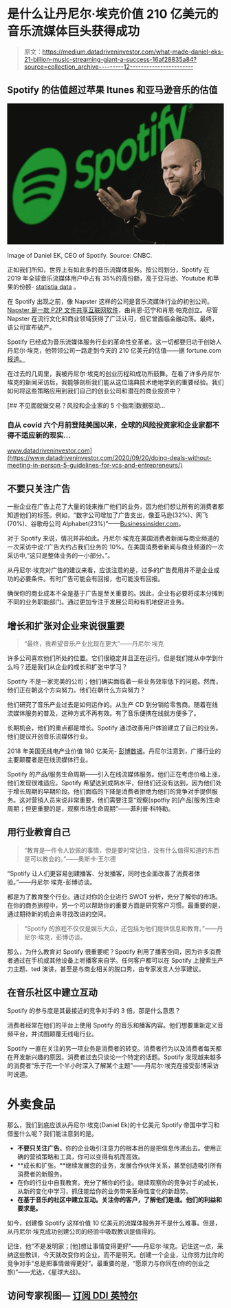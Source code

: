 # 是什么让丹尼尔·埃克价值 210 亿美元的音乐流媒体巨头获得成功

> 原文：<https://medium.datadriveninvestor.com/what-made-daniel-eks-21-billion-music-streaming-giant-a-success-16af28835a84?source=collection_archive---------12----------------------->

## Spotify 的估值超过苹果 Itunes 和亚马逊音乐的估值

![](img/186c475a9d18de1ed8a6c5e2a9a6f4f7.png)

Image of Daniel EK, CEO of Spotify. Source: CNBC.

正如我们所知，世界上有如此多的音乐流媒体服务。按公司划分，Spotify 在 2019 年全球音乐流媒体用户中占有 35%的高份额，高于亚马逊、Youtube 和苹果的份额- [statistia data](https://www.statista.com/statistics/653926/music-streaming-service-subscriber-share/) 。

在 Spotify 出现之前，像 Napster 这样的公司是音乐流媒体行业的初创公司。 [Napster 是一款 P2P 文件共享互联网软件](https://en.wikipedia.org/wiki/Napster_(pay_service))，由肖恩·范宁和肖恩·帕克创立。尽管 Napster 在流行文化和商业领域获得了广泛认可，但它曾面临金融动荡。最终，该公司宣布破产。

Spotify 已经成为音乐流媒体服务行业的革命性变革者。这一切都要归功于创始人丹尼尔·埃克，他带领公司一路走到今天的 210 亿美元的估值——据 fortune.com[报道。](https://fortune.com/longform/spotify-music-industry-profits-apple-amazon/#:~:text=Today%2C%20Spotify%20has%20a%20market,worth%20of%20nearly%20%242%20billion.)

在过去的几周里，我被丹尼尔·埃克的创业历程和成功所鼓舞。在看了许多丹尼尔·埃克的新闻采访后，我能够剖析我们能从这位瑞典技术绝地学到的重要经验。我们如何将这些策略应用到我们自己的创业公司和潜在的商业投资中？

[](https://www.datadriveninvestor.com/2020/09/20/doing-deals-without-meeting-in-person-5-guidelines-for-vcs-and-entrepreneurs/) [## 不见面就做交易？风投和企业家的 5 个指南|数据驱动…

### 自从 covid 六个月前登陆美国以来，全球的风险投资家和企业家都不得不适应新的现实…

www.datadriveninvestor.com](https://www.datadriveninvestor.com/2020/09/20/doing-deals-without-meeting-in-person-5-guidelines-for-vcs-and-entrepreneurs/) 

## 不要只关注广告

一些企业在广告上花了大量的钱来推广他们的业务，因为他们想让所有的消费者都知道他们的标签。例如，“数字公司增加了广告支出，像亚马逊(32%)、网飞(70%)、谷歌母公司 Alphabet(23%)”——[Businessinsider.com](https://www.businessinsider.com/10-biggest-advertising-spenders-in-the-us-2015-7?r=US&IR=T)。

对于 Spotify 来说，情况并非如此。丹尼尔·埃克在美国消费者新闻与商业频道的一次采访中说:“广告大约占我们业务的 10%。在美国消费者新闻与商业频道的一次采访中,“这只是整体业务的一小部分。”。

从丹尼尔·埃克对广告的建议来看，应该注意的是，过多的广告费用并不是企业成功的必要条件。有时广告可能会有回报，也可能没有回报。

确保你的商业成本不全是基于广告是至关重要的。因此，企业有必要将成本分摊到不同的业务职能部门。通过更加专注于发展公司和有机地促进业务。

## 增长和扩张对企业来说很重要

> “最终，我希望音乐产业比现在更大”——丹尼尔·埃克

许多公司喜欢他们所处的位置。它们很稳定并且正在运行。但是我们能从中学到什么吗？还是我们从企业的成长和扩张中学习？

Spotify 不是一家完美的公司；他们确实面临着一些业务效率低下的问题。然而，他们正在朝这个方向努力。他们在朝什么方向努力？

他们研究了音乐产业过去是如何运作的。从生产 CD 到分销给零售商。随着在线流媒体服务的普及，这种方式不再有效。有了音乐便携在线就方便多了。

长期机会，他们的重点都是增长。Spotify 通过改善用户体验建立了自己的业务。他们提议开创音乐流媒体行业。

2018 年美国无线电产业价值 180 亿美元- [彭博数据](https://www.bloomberg.com/news/articles/2020-05-05/spotify-ceo-sees-an-18-billion-opportunity-in-selling-ads)。丹尼尔注意到，广播行业的主要颠覆者是在线流媒体行业。

Spotify 的产品/服务生命周期——引入在线流媒体服务。他们正在考虑价格上涨，他们发现很难适应。Spotify 希望达到成熟水平，但他们还没有达到，因为他们处于增长周期的早期阶段。他们面临的下降是消费者拒绝为他们的竞争对手提供服务。这对营销人员来说非常重要，他们需要注意“观察[spotfiy 的]产品[服务]生命周期；但更重要的是，观察市场生命周期”——菲利普·科特勒。

## 用行业教育自己

> “教育是一件令人钦佩的事情，但是要时常记住，没有什么值得知道的东西是可以教会的。”——奥斯卡·王尔德

“Spotify 让人们更容易创建播客、分发播客，同时也全面改善了消费者体验。”——丹尼尔·埃克-彭博访谈。

都是为了教育整个行业。通过对你的企业进行 SWOT 分析，充分了解你的市场。在你的商务旅程中，另一个可以帮助你的重要方面是研究客户习惯。最重要的是，通过期待新的机会来寻找改进的空间。

> “Spotify 的旅程不仅仅是娱乐大众，还包括为他们提供信息和教育。”——丹尼尔·埃克，彭博访谈。

那么，为什么教育对 Spotify 很重要呢？Spotify 利用了播客空间，因为许多消费者通过在手机或其他设备上听播客来自学。任何客户都可以在 Spotify 上搜索生产力主题、ted 演讲，甚至是与商业相关的脱口秀，由专家发言人分享建议。

## 在音乐社区中建立互动

Spotify 的参与度是其最接近的竞争对手的 3 倍。那是什么意思？

消费者经常在他们的平台上使用 Spotify 的音乐和播客内容。他们想要重新定义音频平台，并试图颠覆无线电行业。

Spotify 一直在关注的另一项业务是消费者的转变。消费者行为以及消费者每天都在开发新兴趣的原因。消费者过去只谈论一个特定的话题。Spotify 发现越来越多的消费者“乐于花一个半小时深入了解某个主题”——丹尼尔·埃克在接受彭博采访时说道。

# 外卖食品

那么，我们到底应该从丹尼尔·埃克(Daniel Ek)的十亿美元 Spotify 帝国中学习和借鉴什么呢？我们能注意到的是。

*   **不要只关注广告**。你的企业吸引注意力的根本目的是把信息传递出去。使用正确的营销策略和工具，你可以变得有机而高效。
*   **成长和扩张。**继续发展您的业务，发展合作伙伴关系，甚至创造吸引所有消费者的新服务。
*   在你的行业中自我教育。充分了解你的行业。继续观察你的竞争对手的成长，从新的变化中学习，抓住能给你的业务带来革命性变化的新趋势。
*   **在基于音乐的社区中建立互动。关注你的客户，了解他们是谁。他们的利益和要求是。**

如今，创建像 Spotify 这样价值 10 亿美元的流媒体服务并不是什么难事。但是，从丹尼尔·埃克成功创建公司的经验中吸取教训是值得的。

记住，他“不是发明家；[他]想让事情变得更好”——丹尼尔·埃克。记住这一点，采纳这些教训，今天就改变你的企业，而不是明天。创建一个企业，让你努力比你的竞争对手“总是把事情做得更好”。最重要的是，“愿原力与你同在(你的创业之旅)”——尤达，《星球大战》。

## 访问专家视图— [订阅 DDI 英特尔](https://datadriveninvestor.com/ddi-intel)